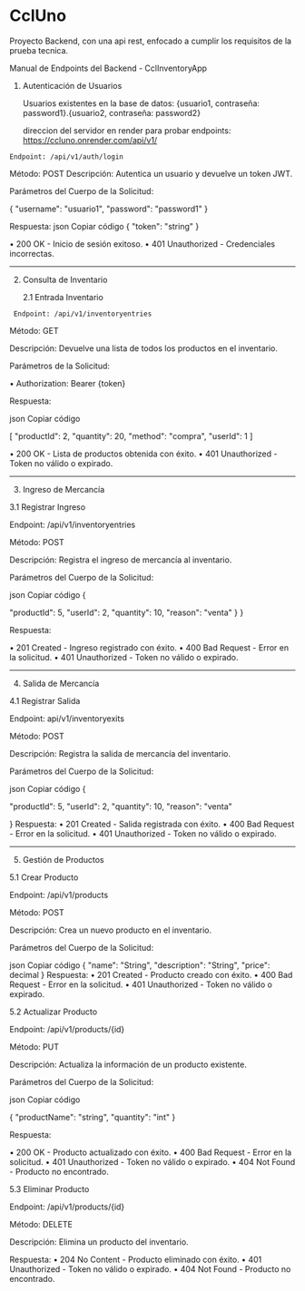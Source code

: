 # CclUno
Proyecto Backend, con una api rest, enfocado a cumplir los requisitos de la prueba tecnica.

Manual de Endpoints del Backend - CclInventoryApp

   1. Autenticación de Usuarios

       Usuarios existentes en la base de datos: {usuario1, contraseña: password1}.{usuario2, contraseña: password2}

       direccion del servidor en render para probar endpoints: https://ccluno.onrender.com/api/v1/

    Endpoint: /api/v1/auth/login

Método: POST
Descripción: Autentica un usuario y devuelve un token JWT.

Parámetros del Cuerpo de la Solicitud:

{
    "username": "usuario1",
    "password": "password1"
}

Respuesta:
json
Copiar código
{
    "token": "string"
}

•	200 OK - Inicio de sesión exitoso.
•	401 Unauthorized - Credenciales incorrectas.

-----------------------------------------------------------------------------------------------------------------------

   2. Consulta de Inventario

      2.1 Entrada Inventario

     Endpoint: /api/v1/inventoryentries

Método: GET

Descripción: Devuelve una lista de todos los productos en el inventario.

Parámetros de la Solicitud:

•	Authorization: Bearer {token}

Respuesta:

json
Copiar código

[
   "productId": 2,
   "quantity": 20,
   "method": "compra",
   "userId": 1
]

•	200 OK - Lista de productos obtenida con éxito.
•	401 Unauthorized - Token no válido o expirado.

---------------------------------------------------------------------------------------------------------------------------

3. Ingreso de Mercancía

3.1 Registrar Ingreso

Endpoint: /api/v1/inventoryentries

Método: POST

Descripción: Registra el ingreso de mercancía al inventario.

Parámetros del Cuerpo de la Solicitud:

json
Copiar código
{
   
  "productId": 5,
  "userId": 2,
  "quantity": 10,
  "reason": "venta"
}
}

Respuesta: 

•	201 Created - Ingreso registrado con éxito.
•	400 Bad Request - Error en la solicitud.
•	401 Unauthorized - Token no válido o expirado.

----------------------------------------------------------------------------------------------------------------------------------------------------------------

4. Salida de Mercancía

4.1 Registrar Salida

Endpoint: api/v1/inventoryexits

Método: POST

Descripción: Registra la salida de mercancía del inventario.

Parámetros del Cuerpo de la Solicitud:

json
Copiar código
{

  "productId": 5,
  "userId": 2,
  "quantity": 10,
  "reason": "venta"

}
Respuesta:
•	201 Created - Salida registrada con éxito.
•	400 Bad Request - Error en la solicitud.
•	401 Unauthorized - Token no válido o expirado.

--------------------------------------------------------------------------------------------------------------------------------------------------------

5. Gestión de Productos

5.1 Crear Producto

Endpoint: /api/v1/products

Método: POST

Descripción: Crea un nuevo producto en el inventario.

Parámetros del Cuerpo de la Solicitud:

json
Copiar código
{
  "name": "String",
  "description": "String",
  "price": decimal
}
Respuesta:
•	201 Created - Producto creado con éxito.
•	400 Bad Request - Error en la solicitud.
•	401 Unauthorized - Token no válido o expirado.


5.2 Actualizar Producto

Endpoint: /api/v1/products/{id}

Método: PUT

Descripción: Actualiza la información de un producto existente.

Parámetros del Cuerpo de la Solicitud:

json
Copiar código

{
    "productName": "string",
    "quantity": "int"
}

Respuesta:

•	200 OK - Producto actualizado con éxito.
•	400 Bad Request - Error en la solicitud.
•	401 Unauthorized - Token no válido o expirado.
•	404 Not Found - Producto no encontrado.

5.3 Eliminar Producto

Endpoint: /api/v1/products/{id}

Método: DELETE

Descripción: Elimina un producto del inventario.

Respuesta:
•	204 No Content - Producto eliminado con éxito.
•	401 Unauthorized - Token no válido o expirado.
•	404 Not Found - Producto no encontrado.

